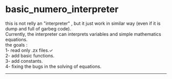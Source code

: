 # basic_numero_interpreter
this is not relly an "interpreter" , but it just work in similar way (even if it is dump and full of garbeg code).<br/>
Currently, the interpreter can interprets variables and simple mathematics equations.<br/>
the goals :<br/>
1- read only .zx files.✓ <br/>
2- add basic functions.<br/>
3- add constants.<br/>
4- fixing the bugs in the solving of equations.<br/>
____________________________________________________________________________________________________________________
